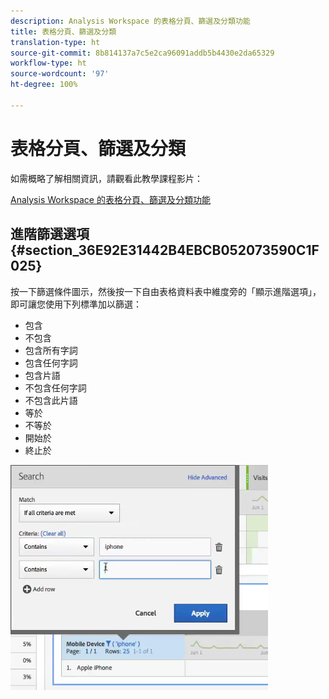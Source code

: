 ```yaml
---
description: Analysis Workspace 的表格分頁、篩選及分類功能
title: 表格分頁、篩選及分類
translation-type: ht
source-git-commit: 8b814137a7c5e2ca96091addb5b4430e2da65329
workflow-type: ht
source-wordcount: '97'
ht-degree: 100%

---
```



# 表格分頁、篩選及分類

如需概略了解相關資訊，請觀看此教學課程影片：

[Analysis Workspace 的表格分頁、篩選及分類功能](https://docs.adobe.com/help/zh-Hant/analytics-learn/tutorials/analysis-workspace/building-freeform-tables/pagination-filtering-sorting-tables.html)

## 進階篩選選項 {#section_36E92E31442B4EBCB052073590C1F025}

按一下篩選條件圖示，然後按一下自由表格資料表中維度旁的「顯示進階選項」，即可讓您使用下列標準加以篩選：

* 包含
* 不包含
* 包含所有字詞
* 包含任何字詞
* 包含片語
* 不包含任何字詞
* 不包含此片語
* 等於
* 不等於
* 開始於
* 終止於

![](assets/advanced-filter.png)

